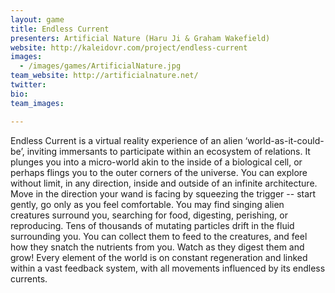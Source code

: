 ```yaml
---
layout: game
title: Endless Current
presenters: Artificial Nature (Haru Ji & Graham Wakefield)
website: http://kaleidovr.com/project/endless-current
images:
  - /images/games/ArtificialNature.jpg
team_website: http://artificialnature.net/
twitter:
bio: 
team_images:

---
```

Endless Current is a virtual reality experience of an alien ‘world-as-it-could-be’, inviting immersants to participate within an ecosystem of relations. It plunges you into a micro-world akin to the inside of a biological cell, or perhaps flings you to the outer corners of the universe. You can explore without limit, in any direction, inside and outside of an infinite architecture. Move in the direction your wand is facing by squeezing the trigger -- start gently, go only as you feel comfortable. You may find singing alien creatures surround you, searching for food, digesting, perishing, or reproducing. Tens of thousands of mutating particles drift in the fluid surrounding you. You can collect them to feed to the creatures, and feel how they snatch the nutrients from you. Watch as they digest them and grow! Every element of the world is on constant regeneration and linked within a vast feedback system, with all movements influenced by its endless currents.
